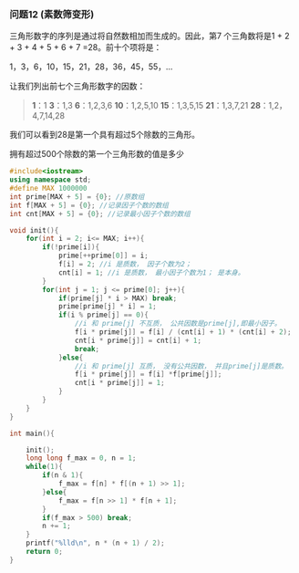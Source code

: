 ### 问题12    (素数筛变形)

三角形数字的序列是通过将自然数相加而生成的。因此，第7 个三角数将是1 + 2 + 3 + 4 + 5 + 6 + 7 =28。前十个项将是：

1，3，6，10，15，21，28，36，45，55，...

让我们列出前七个三角形数字的因数：

>  **1**：1 
>  **3**：1,3 
>  **6**：1,2,3,6 
> **10**：1,2,5,10 
> **15**：1,3,5,15 
> **21**：1,3,7,21 
> **28**：1,2， 4,7,14,28

我们可以看到28是第一个具有超过5个除数的三角形。

拥有超过500个除数的第一个三角形数的值是多少



```c++
#include<iostream>
using namespace std;
#define MAX 1000000
int prime[MAX + 5] = {0}; //原数组
int f[MAX + 5] = {0}; //记录因子个数的数组
int cnt[MAX + 5] = {0}; //记录最小因子个数的数组

void init(){
    for(int i = 2; i<= MAX; i++){
        if(!prime[i]){
            prime[++prime[0]] = i;
            f[i] = 2; //i 是质数， 因子个数为2；
            cnt[i] = 1; //i 是质数， 最小因子个数为1； 是本身。
        }
        for(int j = 1; j <= prime[0]; j++){
            if(prime[j] * i > MAX) break;
            prime[prime[j] * i] = 1;
            if(i % prime[j] == 0){
                //i 和 prime[j] 不互质， 公共因数是prime[j],即最小因子。
                f[i * prime[j]] = f[i] / (cnt[i] + 1) * (cnt[i] + 2);
                cnt[i * prime[j]] = cnt[i] + 1;
                break;
            }else{
                //i 和 prime[j] 互质， 没有公共因数， 并且prime[j]是质数。
                f[i * prime[j]] = f[i] *f[prime[j]]; 
                cnt[i * prime[j]] = 1; 
            }
        }
    }
}

int main(){

    init();
    long long f_max = 0, n = 1;
    while(1){
        if(n & 1){
            f_max = f[n] * f[(n + 1) >> 1];
        }else{
            f_max = f[n >> 1] * f[n + 1];
        }
        if(f_max > 500) break;
        n += 1;
    }
    printf("%lld\n", n * (n + 1) / 2);
    return 0;
}
```

